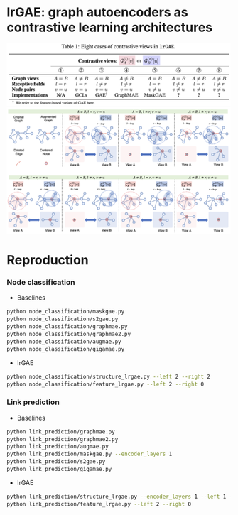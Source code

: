 # lrGAE: graph autoencoders as contrastive learning architectures
![](imgs/cases.png)
![](imgs/cases2.png)



# Reproduction
### Node classification
+ Baselines
```bash
python node_classification/maskgae.py
python node_classification/s2gae.py
python node_classification/graphmae.py
python node_classification/graphmae2.py
python node_classification/augmae.py
python node_classification/gigamae.py
```
+ lrGAE
```bash
python node_classification/structure_lrgae.py --left 2 --right 2
python node_classification/feature_lrgae.py --left 2 --right 0
```

### Link prediction
+ Baselines
```bash
python link_prediction/graphmae.py
python link_prediction/graphmae2.py
python link_prediction/augmae.py
python link_prediction/maskgae.py --encoder_layers 1
python link_prediction/s2gae.py
python link_prediction/gigamae.py
```
+ lrGAE
```bash
python link_prediction/structure_lrgae.py --encoder_layers 1 --left 1 --right 1
python link_prediction/feature_lrgae.py --left 2 --right 0
```

